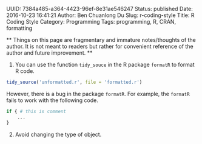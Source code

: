 UUID: 7384a485-a364-4423-96ef-8e31ae546247
Status: published
Date: 2016-10-23 16:41:21
Author: Ben Chuanlong Du
Slug: r-coding-style
Title: R Coding Style
Category: Programming
Tags: programming, R, CRAN, formatting

**
Things on this page are
fragmentary and immature notes/thoughts of the author.
It is not meant to readers
but rather for convenient reference of the author and future improvement.
**

1. You can use the function `tidy_souce` in the R package `formatR`
to format R code.
```R
tidy_source('unformatted.r', file = 'formatted.r')
```
However, 
there is a bug in the package `formatR`.
For example, 
the `formatR` fails to work with the following code.
```R
if { # this is comment
    ...
}
```

2. Avoid changing the type of object.

